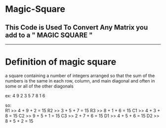 # Magic-Square
## This Code is Used To Convert Any Matrix you add to a " MAGIC SQUARE "
---------------------------------------------------------------------------

Definition of magic square
===========================
a square containing a number of integers arranged so that the sum of the numbers is the same in each row, column, and main diagonal and often in some or all of the other diagonals


ex:
4 9 2
3 5 7
8 1 6

so:                                                           
R1 >> 4 + 9 + 2 = 15
R2 >> 3 + 5 + 7 = 15
R3 >> 8 + 1 + 6 = 15 
C1 >> 4 + 3 + 8 = 15
C2 >> 9 + 5 + 1 = 15
C3 >> 2 + 7 + 6 = 15
D1 >> 4 + 5 + 6 = 15
D2 >> 8 + 5 + 2 = 15
